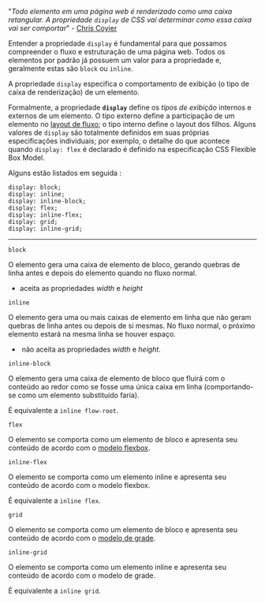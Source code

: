 "_Todo elemento em uma página web é renderizado como uma caixa retangular. A propriedade `display` de CSS vai determinar como essa caixa vai ser comportar_" - [Chris Coyier](https://twitter.com/chriscoyier)

Entender a propriedade `display` é fundamental para que possamos compreender o fluxo e estruturação de uma página web. Todos os elementos por padrão já possuem um valor para a propriedade e, geralmente estas são `block` ou `inline`.

A propriedade `display` especifica o comportamento de exibição (o tipo de caixa de renderização) de um elemento.

Formalmente, a propriedade **`display`** define os _tipos de exibição_ internos e externos de um elemento. O tipo externo define a participação de um elemento no [layout de fluxo](https://developer.mozilla.org/en-US/docs/Web/CSS/CSS_Flow_Layout "Currently only available in English (US)"); o tipo interno define o layout dos filhos. Alguns valores de `display` são totalmente definidos em suas próprias especificações individuais; por exemplo, o detalhe do que acontece quando `display: flex` é declarado é definido na especificação CSS Flexible Box Model.

Alguns estão listados em seguida :

```
display: block;
display: inline;
display: inline-block;
display: flex;
display: inline-flex;
display: grid;
display: inline-grid;
```

______________________________

`block`

O elemento gera uma caixa de elemento de bloco, gerando quebras de linha antes e depois do elemento quando no fluxo normal.
- aceita as propriedades _width_ e _height_

`inline`

O elemento gera uma ou mais caixas de elemento em linha que não geram quebras de linha antes ou depois de si mesmas. No fluxo normal, o próximo elemento estará na mesma linha se houver espaço.
-  não aceita as propriedades _width_ e _height_.

`inline-block`

O elemento gera uma caixa de elemento de bloco que fluirá com o conteúdo ao redor como se fosse uma única caixa em linha (comportando-se como um elemento substituído faria).

É equivalente a `inline flow-root`.

`flex`

O elemento se comporta como um elemento de bloco e apresenta seu conteúdo de acordo com o [modelo flexbox](https://developer.mozilla.org/pt-BR/docs/Web/CSS/CSS_Flexible_Box_Layout).

`inline-flex`

O elemento se comporta como um elemento inline e apresenta seu conteúdo de acordo com o modelo flexbox.

É equivalente a `inline flex`.

`grid`

O elemento se comporta como um elemento de bloco e apresenta seu conteúdo de acordo com o [modelo de grade](https://developer.mozilla.org/pt-BR/docs/Web/CSS/CSS_Grid_Layout/Basic_Concepts_of_Grid_Layout).

`inline-grid`

O elemento se comporta como um elemento inline e apresenta seu conteúdo de acordo com o modelo de grade.

É equivalente a `inline grid`.
